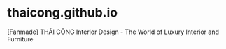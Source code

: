 # thaicong.github.io
[Fanmade] THÁI CÔNG Interior Design - The World of Luxury Interior and Furniture
